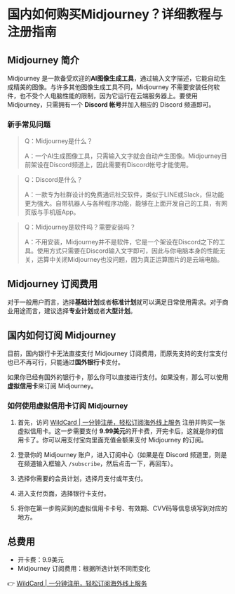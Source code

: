 # 国内如何购买Midjourney？详细教程与注册指南

## Midjourney 简介

Midjourney 是一款备受欢迎的**AI图像生成工具**，通过输入文字描述，它能自动生成精美的图像。与许多其他图像生成工具不同，Midjourney 不需要安装任何软件，也不受个人电脑性能的限制，因为它运行在云端服务器上。要使用 Midjourney，只需拥有一个 **Discord 帐号**并加入相应的 Discord 频道即可。

### 新手常见问题

> Q：Midjourney是什么？
>
> A：一个AI生成图像工具，只需输入文字就会自动产生图像。Midjourney目前架设在Discord频道上，因此需要有Discord帐号才能使用。

> Q：Discord是什么？
>
> A：一款专为社群设计的免费通讯社交软件，类似于LINE或Slack，但功能更为强大。自带机器人与各种程序功能，能够在上面开发自己的工具，有网页版与手机版App。

> Q：Midjourney是软件吗？需要安装吗？
>
> A：不用安装，Midjourney并不是软件，它是一个架设在Discord之下的工具。使用方式只需要在Discord输入文字即可，因此与你电脑本身的性能无关，运算中关闭Midjourney也没问题，因为真正运算图片的是云端电脑。

## Midjourney 订阅费用

对于一般用户而言，选择**基础计划**或者**标准计划**就可以满足日常使用需求。对于商业用途而言，建议选择**专业计划**或者**大型计划**。

## 国内如何订阅 Midjourney

目前，国内银行卡无法直接支付 Midjourney 订阅费用，而原先支持的支付宝支付也已不再可行，只能通过**国外银行卡**支付。

如果你已经有国外的银行卡，那么你可以直接进行支付。如果没有，那么可以使用**虚拟信用卡**来订阅 Midjourney。

### 如何使用虚拟信用卡订阅 Midjourney

1. 首先，访问 [WildCard | 一分钟注册，轻松订阅海外线上服务](https://bbtdd.com/WildCard) 注册并购买一张虚拟信用卡。这一步需要支付 **9.99美元**的开卡费，开完卡后，这就是你的信用卡了。你可以用支付宝向里面充值金额来支付 Midjourney 的订阅。

2. 登录你的 Midjourney 账户，进入订阅中心（如果是在 Discord 频道里，则是在频道输入框输入 `/subscribe`，然后点击一下，再回车）。

3. 选择你需要的会员计划，选择月支付或年支付。

4. 进入支付页面，选择银行卡支付。

5. 将你在第一步购买到的虚拟信用卡卡号、有效期、CVV码等信息填写到对应的地方。

## 总费用

- 开卡费：9.9美元
- Midjourney 订阅费用：根据所选计划不同而变化

👉 [WildCard | 一分钟注册，轻松订阅海外线上服务](https://bbtdd.com/WildCard)